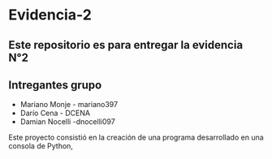 # Evidencia-2

## Este repositorio es para entregar la evidencia N°2

## Intregantes grupo
- Mariano Monje - mariano397
- Darío Cena - DCENA
- Damian Nocelli -dnocelli097

Este proyecto consistió en la creación de una programa desarrollado en una consola de Python, 
